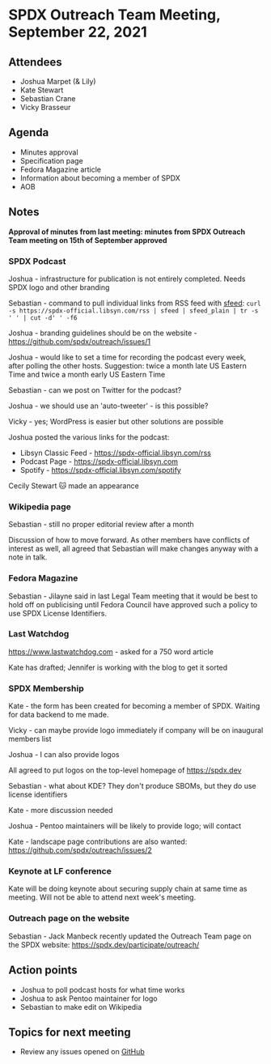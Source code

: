 # SPDX Outreach Team Meeting, September 22, 2021

## Attendees

* Joshua Marpet (& Lily)
* Kate Stewart
* Sebastian Crane
* Vicky Brasseur

## Agenda

* Minutes approval
* Specification page
* Fedora Magazine article
* Information about becoming a member of SPDX
* AOB

## Notes

**Approval of minutes from last meeting: minutes from SPDX Outreach Team meeting on 15th of September approved**

### SPDX Podcast

Joshua - infrastructure for publication is not entirely completed. Needs SPDX logo and other branding

Sebastian - command to pull individual links from RSS feed with [sfeed](https://codemadness.org/sfeed-simple-feed-parser.html): `curl -s https://spdx-official.libsyn.com/rss | sfeed | sfeed_plain | tr -s ' ' | cut -d' ' -f6`

Joshua - branding guidelines should be on the website - <https://github.com/spdx/outreach/issues/1>

Joshua - would like to set a time for recording the podcast every week, after polling the other hosts. Suggestion: twice a month late US Eastern Time and twice a month early US Eastern Time

Sebastian - can we post on Twitter for the podcast?

Joshua - we should use an 'auto-tweeter' - is this possible?

Vicky - yes; WordPress is easier but other solutions are possible

Joshua posted the various links for the podcast:

* Libsyn Classic Feed - <https://spdx-official.libsyn.com/rss>
* Podcast Page - <https://spdx-official.libsyn.com>
* Spotify - <https://spdx-official.libsyn.com/spotify>

Cecily Stewart 🐱 made an appearance

### Wikipedia page

Sebastian - still no proper editorial review after a month

Discussion of how to move forward. As other members have conflicts of interest as well, all agreed that Sebastian will make changes anyway with a note in talk.

### Fedora Magazine

Sebastian - Jilayne said in last Legal Team meeting that it would be best to hold off on publicising until Fedora Council have approved such a policy to use SPDX License Identifiers.

### Last Watchdog

<https://www.lastwatchdog.com> - asked for a 750 word article

Kate has drafted; Jennifer is working with the blog to get it sorted

### SPDX Membership

Kate - the form has been created for becoming a member of SPDX. Waiting for data backend to me made.

Vicky - can maybe provide logo immediately if company will be on inaugural members list

Joshua - I can also provide logos

All agreed to put logos on the top-level homepage of <https://spdx.dev>

Sebastian - what about KDE? They don't produce SBOMs, but they do use license identifiers

Kate - more discussion needed

Joshua - Pentoo maintainers will be likely to provide logo; will contact

Kate - landscape page contributions are also wanted: <https://github.com/spdx/outreach/issues/2>

### Keynote at LF conference

Kate will be doing keynote about securing supply chain at same time as meeting. Will not be able to attend next week's meeting.

### Outreach page on the website

Sebastian - Jack Manbeck recently updated the Outreach Team page on the SPDX website: <https://spdx.dev/participate/outreach/>

## Action points

* Joshua to poll podcast hosts for what time works
* Joshua to ask Pentoo maintainer for logo
* Sebastian to make edit on Wikipedia

## Topics for next meeting

* Review any issues opened on [GitHub](https://github.com/spdx/outreach/issues)
